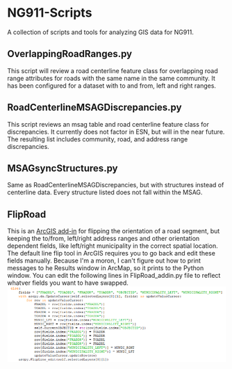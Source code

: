 # NG911-Scripts
A collection of scripts and tools for analyzing GIS data for NG911.

## OverlappingRoadRanges.py
This script will review a road centerline feature class for overlapping road range attributes for roads with the same name in the same community. It has been configured for a dataset with to and from, left and right ranges. 

## RoadCenterlineMSAGDiscrepancies.py
This script reviews an msag table and road centerline feature class for discrepancies. It currently does not factor in ESN, but will in the near future. The resulting list includes community, road, and address range discrepancies. 

## MSAGsyncStructures.py
Same as RoadCenterlineMSAGDiscrepancies, but with structures instead of centerline data. Every structure listed does not fall within the MSAG.

## FlipRoad
This is an [ArcGIS add-in](http://desktop.arcgis.com/en/arcmap/latest/analyze/python-addins/sharing-and-installing-add-ins.htm) for flipping the orientation of a road segment, but keeping the to/from, left/right address ranges and other orientation dependent fields, like left/right municipality in the correct spatial location. The default line flip tool in ArcGIS requires you to go back and edit these fields manually. Because I'm a moron, I can't figure out how to print messages to he Results window in ArcMap, so it prints to the Python window. You can edit the following lines in FlipRoad_addin.py file to reflect whatver fields you want to have swapped.
![Field Values](/images/FlipRoadFields.png?raw=true "Optional Title")
